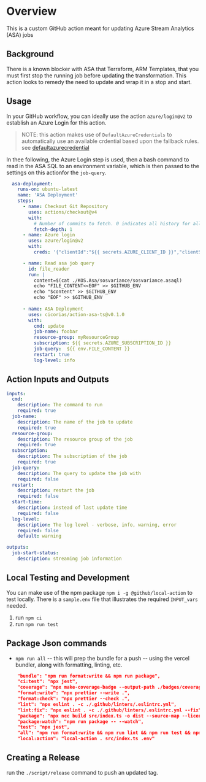 # Overview

This is a custom GitHub action meant for updating Azure Stream Analytics (ASA) jobs

## Background

There is a known blocker with ASA that Terraform, ARM Templates, that you must first stop the running job before updating the transformation.  This action looks to remedy the need to update and wrap it in a stop and start.

## Usage

In your GitHub workflow, you can ideally use the action `azure/login@v2` to establish an Azure Login for this action. 
>NOTE: this action makes use of `DefaultAzureCredentials` to automatically use an available crdential based upon the fallback rules. see [defaultazurecredential](https://learn.microsoft.com/en-us/azure/developer/javascript/sdk/authentication/overview#sequence-of-selecting-authentication-methods-when-using-defaultazurecredential)


In thee following, the Azure Login step is used, then a bash command to read in the ASA SQL to an environment variable, which is then passed to the settings on this actionfor the `job-query`.

```yaml
  asa-deployment:
    runs-on: ubuntu-latest
    name: 'ASA Deployment'
    steps:
      - name: Checkout Git Repository
        uses: actions/checkout@v4
        with:
          # Number of commits to fetch. 0 indicates all history for all branches and tags.
          fetch-depth: 1
      - name: Azure login
        uses: azure/login@v2
        with:
          creds: '{"clientId":"${{ secrets.AZURE_CLIENT_ID }}","clientSecret":"${{ secrets.AZURE_CLIENT_SECRET }}","subscriptionId":"${{ secrets.AZURE_SUBSCRIPTION_ID }}","tenantId":"${{ secrets.AZURE_TENANT_ID }}"}'

      - name: Read asa job query
        id: file_reader
        run: |
          content=$(cat ./KOS.Asa/sosvariance/sosvariance.asaql)
          echo "FILE_CONTENT<<EOF" >> $GITHUB_ENV
          echo "$content" >> $GITHUB_ENV
          echo "EOF" >> $GITHUB_ENV
        
      - name: ASA Deployment
        uses: cicorias/action-asa-ts@v0.1.0
        with:
          cmd: update
          job-name: foobar
          resource-group: myResourceGroup
          subscription: ${{ secrets.AZURE_SUBSCRIPTION_ID }}
          job-query:  ${{ env.FILE_CONTENT }}
          restart: true
          log-level: info

```


## Action Inputs and Outputs

```yaml
inputs:
  cmd:
    description: The command to run
    required: true
  job-name:
    description: The name of the job to update
    required: true
  resource-group:
    description: The resource group of the job
    required: true
  subscription:
    description: The subscription of the job
    required: true
  job-query:
    description: The query to update the job with
    required: false
  restart:
    description: restart the job
    required: false
  start-time:
    description: instead of last update time
    required: false
  log-level:
    description: The log level - verbose, info, warning, error
    required: false
    default: warning

outputs:
  job-start-status:
    description: streaming job information
```

## Local Testing and Development

You can make use of the npm package `npm i -g @github/local-action` to test locally. There is a `sample.env` file that illustrates the required `INPUT_vars` needed.


1. run `npm ci`
1. run `npm run test` 

## Package Json commands

- `npm run all` -- this will prep the bundle for a push -- using the vercel bundler, along with formatting, linting, etc.

```json
    "bundle": "npm run format:write && npm run package",
    "ci:test": "npx jest",
    "coverage": "npx make-coverage-badge --output-path ./badges/coverage.svg",
    "format:write": "npx prettier --write .",
    "format:check": "npx prettier --check .",
    "lint": "npx eslint . -c ./.github/linters/.eslintrc.yml",
    "lint:fix": "npx eslint . -c ./.github/linters/.eslintrc.yml --fix",
    "package": "npx ncc build src/index.ts -o dist --source-map --license licenses.txt",
    "package:watch": "npm run package -- --watch",
    "test": "npx jest",
    "all": "npm run format:write && npm run lint && npm run test && npm run coverage && npm run package",
    "local:action": "local-action . src/index.ts .env"
```


## Creating a Release

run the `./script/release` command to push an updated tag.
